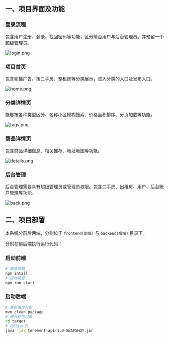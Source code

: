 ## 一、项目界面及功能

### 登录流程

包含用户注册、登录、找回密码等功能，区分前台用户与后台管理员。并预留一个超级管理员。

![login.png](https://i.loli.net/2021/05/08/HJ7q8feax1lPZER.png)

### 项目首页

包含轮播广告、按二手房、整租房等分类展示，进入分类的入口及发布入口。

![home.png](https://i.loli.net/2021/05/08/qAb2jCdRNnDUWFu.png)

### 分类详情页

能够按各种类型区分、名称小区模糊搜索、价格面积排序、分页加载等功能。

![tags.png](https://i.loli.net/2021/05/08/9mnOhLtxJz8C5Sk.png)

### 商品详情页

包含商品详细信息、相关推荐、地址地图等功能。

![details.png](https://i.loli.net/2021/05/08/T5Lf4NDn8cQSx3p.png)

### 后台管理

后台管理需要具有超级管理员或管理员权限。包含二手房、出租房、用户、后台账户管理等功能。

![back.png](https://i.loli.net/2021/05/08/8Hx7GYqWLb2PjQV.png)

## 二、项目部署

本系统分前后两端，分别位于 `frontend(前端)` 与 `backend(后端)` 目录下。

分别在前后端执行运行代码：

### 启动前端

```sh
# 安装依赖
npm intall
# 启动项目
npm run start
```

### 启动后端

```sh
# 重新编译打包
mvn clean package
# 进入打包目录
cd target
# 运行jar包
java -jar tenement-api-1.0-SNAPSHOT.jar
```

